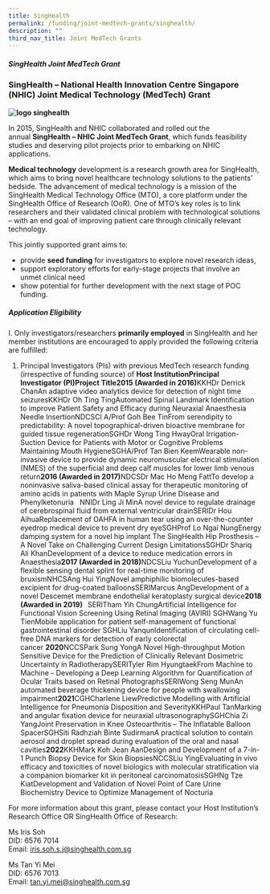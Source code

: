```yaml
---
title: SingHealth
permalink: /funding/joint-medtech-grants/singhealth/
description: ""
third_nav_title: Joint MedTech Grants
---
```

##### SingHealth Joint MedTech Grant


### SingHealth – National Health Innovation Centre Singapore (NHIC) Joint Medical Technology (MedTech) Grant

**![logo singhealth](https://nhic.sg/web/images/NHIC/logo_singhealth.jpg)**

In 2015, SingHealth and NHIC collaborated and rolled out the annual&nbsp;**SingHealth – NHIC Joint MedTech Grant**, which funds feasibility studies and deserving pilot projects prior to embarking on NHIC applications.

**Medical technology**&nbsp;development is a research growth area for SingHealth, which aims to bring novel healthcare technology solutions to the patients’ bedside. The advancement of medical technology is a mission of the SingHealth Medical Technology Office (MTO), a core platform under the SingHealth Office of Research (OoR). One of MTO’s key roles is to link researchers and their validated clinical problem with technological solutions – with an end goal of improving patient care through clinically relevant technology.

This jointly supported grant aims to:

*   provide&nbsp;**seed funding**&nbsp;for investigators to explore novel research ideas,
*   support exploratory efforts for early-stage projects that involve an unmet clinical need
*   show potential for further development with the next stage of POC funding.

##### Application Eligibility

I. Only investigators/researchers&nbsp;**primarily employed**&nbsp;in SingHealth and her member institutions are encouraged to apply provided the following criteria are fulfilled:

1.  Principal Investigators (PIs) with previous MedTech research funding (irrespective of funding source) of <strong style="font-weight: bold;">Host Institution</strong><strong style="font-weight: bold;">Principal Investigator (PI)</strong><strong style="font-weight: bold;">Project Title</strong><strong style="font-weight: bold;">2015 (Awarded in 2016)</strong>KKHDr Derrick ChanAn adaptive video analytics device for detection of night time seizuresKKHDr Oh Ting TingAutomated Spinal Landmark Identification to improve Patient Safety and Efficacy during Neuraxial Anaesthesia Needle InsertionNDCSCl A/Prof Goh Bee TinFrom serendipity to predictability: A novel topographical-driven bioactive membrane for guided tissue regenerationSGHDr Wong Ting HwayOral Irrigation-Suction Device for Patients with Motor or Cognitive Problems Maintaining Mouth HygieneSGHA/Prof Tan Bien KeemWearable non-invasive device to provide dynamic neuromuscular electrical stimulation (NMES) of the superficial and deep calf muscles for lower limb venous return<strong style="font-weight: bold;">2016 (Awarded in 2017)</strong>NDCSDr Mac Ho Meng FattTo develop a noninvasive saliva-based clinical assay for therapeutic monitoring of amino acids in patients with Maple Syrup Urine Disease and Phenylketonuria&nbsp;&nbsp;&nbsp;NNIDr Ling Ji MinA novel device to regulate drainage of cerebrospinal fluid from external ventricular drainSERIDr Hou AihuaReplacement of OAHFA in human tear using an over-the-counter eyedrop medical device to prevent dry eyeSGHProf Lo Ngai NungEnergy damping system for a novel hip implant The SingHealth Hip Prosthesis – A Novel Take on Challenging Current Design LimitationsSGHDr Shariq Ali KhanDevelopment of a device to reduce medication errors in Anaesthesia<strong style="font-weight: bold;">2017 (Awarded in 2018)</strong>NDCSLiu YuchunDevelopment of a flexible sensing dental splint for real-time monitoring of bruxismNHCSAng Hui YingNovel amphiphilic biomolecules-based excipient for drug-coated balloonsSERIMarcus AngDevelopment of a novel Descemet membrane endothelial keratoplasty surgical device<strong style="font-weight: bold;">2018 (Awarded in 2019)&nbsp;&nbsp;&nbsp;</strong>SERITham Yih ChungArtificial Intelligence for Functional Vision Screening Using Retinal Imaging (AVIRI)&nbsp;SGHWang Yu TienMobile application for patient self-management of functional gastrointestinal disorder&nbsp;SGHLiu YanqunIdentification of circulating cell-free DNA markers for detection of early colorectal cancer&nbsp;<strong style="font-weight: bold;">2020</strong>NCCSPark Sung YongA Novel High-throughput Motion Sensitive Device for the Prediction of Clinically Relevant Dosimetric Uncertainty in RadiotherapySERITyler Rim HyungtaekFrom Machine to Machine - Developing a Deep Learning Algorithm for Quantification of Ocular Traits based on Retinal PhotographsSERIWong Seng MunAn automated beverage thickening device for people with swallowing impairment<strong style="font-weight: bold;">2021</strong>CGHCharlene LiewPredictive Modelling with Artificial Intelligence for Pneumonia Disposition and SeverityKKHPaul TanMarking and angular fixation device for neuraxial ultrasonographySGHChia Zi YangJoint Preservation in Knee Osteoarthritis – The Inflatable Balloon SpacerSGHSiti Radhziah Binte SudirmanA practical solution to contain aerosol and droplet spread during evaluation of the oral and nasal cavities<strong style="font-weight: bold;">2022</strong>KKHMark Koh Jean AanDesign and Development of a 7-in-1 Punch Biopsy Device for Skin BiopsiesNCCSLiu YingEvaluating in vivo efficacy and toxicities of novel biologics with molecular stratification via a companion biomarker kit in peritoneal carcinomatosisSGHNg Tze KiatDevelopment and Validation of Novel Point of Care Urine Biochemistry Device to Optimize Management of Nocturia

For more information about this grant, please contact your Host Institution’s Research Office OR SingHealth Office of Research:

Ms Iris Soh  
DID: 6576 7014  
Email:&nbsp;[iris.soh.s.j@singhealth.com.sg](mailto:iris.soh.s.j@singhealth.com.sg)

Ms Tan Yi Mei  
DID: 6576 7013  
Email:&nbsp;[tan.yi.mei@singhealth.com.sg](mailto:tan.yi.mei@singhealth.com.sg)
